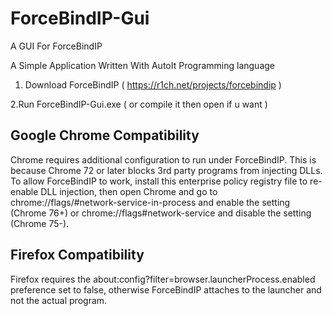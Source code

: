 # ForceBindIP-Gui
A GUI For ForceBindIP

A Simple Application Written With AutoIt Programming language

1. Download ForceBindIP ( https://r1ch.net/projects/forcebindip )

2.Run ForceBindIP-Gui.exe ( or compile it then open if u want )

## Google Chrome Compatibility
Chrome requires additional configuration to run under ForceBindIP. This is because Chrome 72 or later blocks 3rd party programs from injecting DLLs. To allow ForceBindIP to work, install this enterprise policy registry file to re-enable DLL injection, then open Chrome and go to chrome://flags/#network-service-in-process and enable the setting (Chrome 76+) or chrome://flags#network-service and disable the setting (Chrome 75-).    


## Firefox Compatibility
Firefox requires the about:config?filter=browser.launcherProcess.enabled preference set to false, otherwise ForceBindIP attaches to the launcher and not the actual program.
